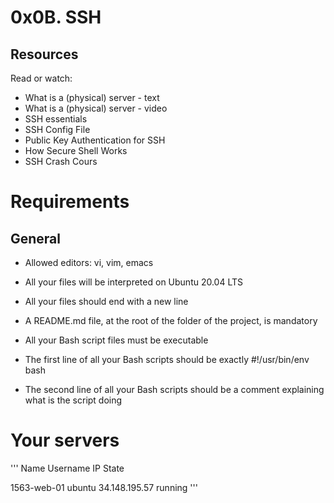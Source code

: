 # 0x0B. SSH

<h2>Resources</h2>

Read or watch:

* What is a (physical) server - text
* What is a (physical) server - video
* SSH essentials
* SSH Config File
* Public Key Authentication for SSH
* How Secure Shell Works
* SSH Crash Cours

<h1>Requirements</h1>

<h2>General</h2>

* Allowed editors: vi, vim, emacs

* All your files will be interpreted on Ubuntu 20.04 LTS

* All your files should end with a new line

* A README.md file, at the root of the folder of the project, is mandatory

* All your Bash script files must be executable

* The first line of all your Bash scripts should be exactly #!/usr/bin/env bash

* The second line of all your Bash scripts should be a comment explaining what is the script doing


<h1>Your servers</h1>
'''
Name 	       Username 	     IP 	        State

1563-web-01 	ubuntu 	        34.148.195.57 	        running
'''

